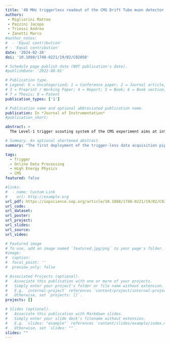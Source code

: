 ```yaml
---
title: '40 MHz triggerless readout of the CMS Drift Tube muon detector'
authors:
 - Migliorini Matteo  
 - Pazzini Jacopo
 - Triossi Andrea
 - Zanetti Marco
#author_notes:
#  - 'Equal contribution'
# - 'Equal contribution'
date: '2024-02-26'
doi: '10.1088/1748-0221/19/02/C02050'

# Schedule page publish date (NOT publication's date).
#publishDate: '2022-08-01'

# Publication type.
# Legend: 0 = Uncategorized; 1 = Conference paper; 2 = Journal article;
# 3 = Preprint / Working Paper; 4 = Report; 5 = Book; 6 = Book section;
# 7 = Thesis; 8 = Patent
publication_types: ['1']

# Publication name and optional abbreviated publication name.
publication: In *Journal of Instrumentation*
#publication_short: 

abstract: >
  The Level-1 trigger scouting system of the CMS experiment aims at intercepting the intermediate data produced by the L1 trigger processors before the final trigger decision. This system can be complemented by adding the raw stream of data collected from the detector front-end, whenever the throughput is manageable. In this work, the triggerless readout of the CMS Drift Tubes (DT) detector is presented. This is realized by reading a sector of the DT which has been equipped with the preproduction of Phase-2 upgrade front-end boards. A Xilinx VCU118 acts as a concentrator of the Phase-2 demonstrator lpGBT links and transmits data to a server via 100G TCP/IP. First results coming from a test-stand mimicking the sector demonstrator are shown.

# Summary. An optional shortened abstract.
summary: "The first deployment of the trigger-less data acquisition pipeline including a 100G TCP/IP link to process the data of the upgraded electronics of the Drift Tube detector of the CMS collaboration"

tags:
  - Trigger
  - Online Data Processing
  - High Energy Physics
  - CMS
featured: false

#links:
#  - name: Custom Link
#    url: http://example.org
url_pdf: https://iopscience.iop.org/article/10.1088/1748-0221/19/02/C02050/pdf
url_code:
url_dataset:
url_poster: 
url_project:
url_slides:
url_source:
url_video:

# Featured image
# To use, add an image named `featured.jpg/png` to your page's folder.
#image:
#  caption:
#  focal_point: ''
#  preview_only: false

# Associated Projects (optional).
#   Associate this publication with one or more of your projects.
#   Simply enter your project's folder or file name without extension.
#   E.g. `internal-project` references `content/project/internal-project/index.md`.
#   Otherwise, set `projects: []`.
projects: []

# Slides (optional).
#   Associate this publication with Markdown slides.
#   Simply enter your slide deck's filename without extension.
#   E.g. `slides: "example"` references `content/slides/example/index.md`.
#   Otherwise, set `slides: ""`.
slides: ""
---
```


